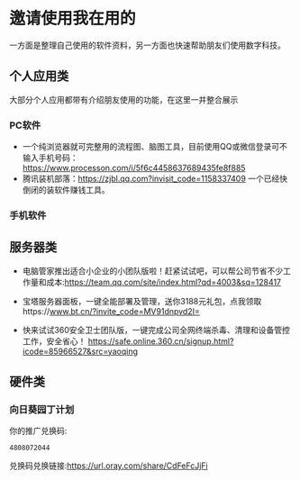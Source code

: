 # 邀请使用我在用的
一方面是整理自己使用的软件资料，另一方面也快速帮助朋友们使用数字科技。

## 个人应用类
大部分个人应用都带有介绍朋友使用的功能，在这里一并整合展示

### PC软件
- 一个纯浏览器就可完整用的流程图、脑图工具，目前使用QQ或微信登录可不输入手机号码：https://www.processon.com/i/5f6c4458637689435fe8f885
- 腾讯装机部落：https://zjbl.qq.com?invisit_code=1158337409 一个已经快倒闭的装软件赚钱工具。
### 手机软件

## 服务器类
- 电脑管家推出适合小企业的小团队版啦！赶紧试试吧，可以帮公司节省不少工作量和成本:https://team.qq.com/site/index.html?qd=4003&sq=128417

- 宝塔服务器面板，一键全能部署及管理，送你3188元礼包，点我领取https://www.bt.cn/?invite_code=MV91dnpvd2I=

- 快来试试360安全卫士团队版，一键完成公司全网终端杀毒、清理和设备管控工作，安全省心！ https://safe.online.360.cn/signup.html?icode=85966527&src=yaoqing


## 硬件类

### 向日葵园丁计划
你的推广兑换码:

    4808072044

兑换码兑换链接:https://url.oray.com/share/CdFeFcJjFi
